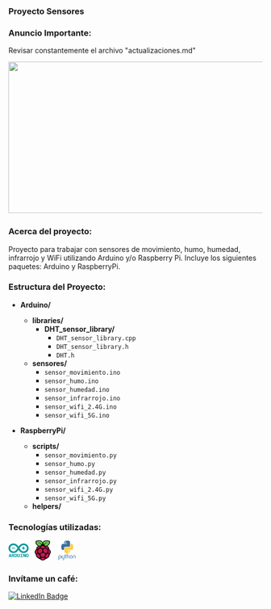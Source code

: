 ### Proyecto Sensores ###

### Anuncio Importante: ###
Revisar constantemente el archivo "actualizaciones.md"

<div>
  <img src="https://www.code-brew.com/wp-content/uploads/2017/12/blockchain_featured.jpeg" width="600" height="300"/>
</div>

### Acerca del proyecto: ###
Proyecto para trabajar con sensores de movimiento, humo, humedad, infrarrojo y WiFi utilizando Arduino y/o Raspberry Pi. Incluye los siguientes paquetes: Arduino y RaspberryPi.

### Estructura del Proyecto: ###

- **Arduino/**
  - **libraries/**
    - **DHT_sensor_library/**
      - `DHT_sensor_library.cpp`
      - `DHT_sensor_library.h`
      - `DHT.h`
  - **sensores/**
    - `sensor_movimiento.ino`
    - `sensor_humo.ino`
    - `sensor_humedad.ino`
    - `sensor_infrarrojo.ino`
    - `sensor_wifi_2.4G.ino`
    - `sensor_wifi_5G.ino`

- **RaspberryPi/**
  - **scripts/**
    - `sensor_movimiento.py`
    - `sensor_humo.py`
    - `sensor_humedad.py`
    - `sensor_infrarrojo.py`
    - `sensor_wifi_2.4G.py`
    - `sensor_wifi_5G.py`
  - **helpers/**

### Tecnologías utilizadas: ###
<div>
  <img src="https://github.com/devicons/devicon/blob/master/icons/arduino/arduino-original-wordmark.svg" title="Arduino" alt="Arduino" width="40" height="40"/>&nbsp;
  <img src="https://github.com/devicons/devicon/blob/master/icons/raspberrypi/raspberrypi-original.svg" title="Raspberry Pi" alt="Raspberry Pi" width="40" height="40"/>&nbsp;
  <img src="https://github.com/devicons/devicon/blob/master/icons/python/python-original-wordmark.svg" title="Python" alt="Python" width="40" height="40"/>&nbsp;
</div>

### Invítame un café: ###
<div id="badges">
  <a href="https://www.buymeacoffee.com/elblogden4p5t3r" target="_blank">
    <img src="https://img.shields.io/badge/buymeacoffee-yellow?style=for-the-badge&logo=buymeacoffee&logoColor=white" alt="LinkedIn Badge"/>
  </a>
</div>
